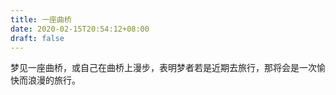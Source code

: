 ```yaml
---
title: 一座曲桥
date: 2020-02-15T20:54:12+08:00
draft: false
---
```


梦见一座曲桥，或自己在曲桥上漫步，表明梦者若是近期去旅行，那将会是一次愉快而浪漫的旅行。

